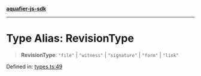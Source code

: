 [**aquafier-js-sdk**](../README.md)

***

# Type Alias: RevisionType

> **RevisionType**: `"file"` \| `"witness"` \| `"signature"` \| `"form"` \| `"link"`

Defined in: [types.ts:49](https://github.com/inblockio/aqua-verifier-js-lib/blob/8585c670e387bba02324c5d1649cefbfbcc39ce3/src/types.ts#L49)
